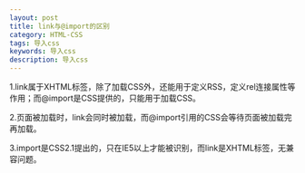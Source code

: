 ```yaml
---
layout: post
title: link与@import的区别
category: HTML-CSS
tags: 导入css
keywords: 导入css
description: 导入css
---
```


1.link属于XHTML标签，除了加载CSS外，还能用于定义RSS，定义rel连接属性等作用；而@import是CSS提供的，只能用于加载CSS。

2.页面被加载时，link会同时被加载，而@import引用的CSS会等待页面被加载完再加载。

3.import是CSS2.1提出的，只在IE5以上才能被识别，而link是XHTML标签，无兼容问题。
